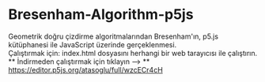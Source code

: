 # Bresenham-Algorithm-p5js
Geometrik doğru çizdirme algoritmalarından Bresenham'ın, p5.js kütüphanesi ile JavaScript üzerinde gerçeklenmesi.
<br>Çalıştırmak için: index.html dosyasını herhangi bir web tarayıcısı ile çalıştırın.
<br>** İndirmeden çalıştırmak için tıklayın --> ** https://editor.p5js.org/atasoglu/full/wzcECr4cH
